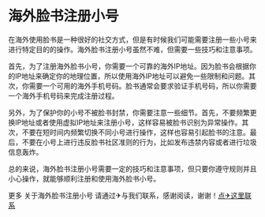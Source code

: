 # 海外脸书注册小号

在海外使用脸书是一种很好的社交方式，但是有时候我们可能需要注册一些小号来进行特定目的的操作。海外脸书注册小号虽然不难，但需要一些技巧和注意事项。

首先，为了注册海外脸书小号，你需要一个可靠的海外IP地址。因为脸书会根据你的IP地址来确定你的地理位置，所以使用海外IP地址可以避免一些限制和问题。其次，你需要一个可用的海外手机号码。脸书通常会要求验证手机号码，所以你需要一个海外手机号码来完成注册过程。

另外，为了保护你的小号不被脸书封禁，你需要注意一些细节。首先，不要频繁更换IP地址或者使用虚拟IP地址来注册小号，这样容易被脸书识别为异常操作。其次，不要在短时间内频繁切换不同小号进行操作，这样也容易引起脸书的注意。最后，不要在小号上进行违反脸书社区准则的行为，比如发布违禁内容或者进行垃圾信息轰炸。

总的来说，海外脸书注册小号需要一定的技巧和注意事项，但只要你遵守规则并且小心操作，就能够顺利注册和使用海外脸书小号。

更多 关于海外脸书注册小号 请通过✈与我们联系，感谢阅读，谢谢！[点✈这里联系](https://ads.k02.cc)
